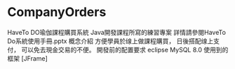 # CompanyOrders
HaveTo DO瑜伽課程購買系統 Java開發課程所寫的練習專案 詳情請參閱HaveTo Do系統使用手冊.pptx  概念介紹 方便學員於缐上做課程購買， 日後搭配缐上支付， 可以免去現金交易的不便。  開發前的配置要求 eclipse MySQL 8.0 使用到的框架 [JFrame]
